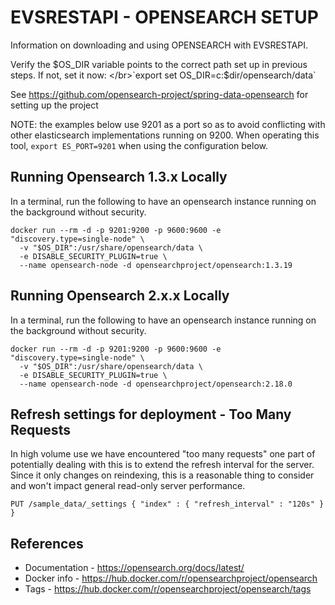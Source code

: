 # EVSRESTAPI - OPENSEARCH SETUP

Information on downloading and using OPENSEARCH with EVSRESTAPI.

Verify the $OS_DIR variable points to the correct path set up in previous steps. If not, set it now: </br>`export set
OS_DIR=c:$dir/opensearch/data`

See https://github.com/opensearch-project/spring-data-opensearch for setting up the project

NOTE: the examples below use 9201 as a port so as to avoid conflicting with other elasticsearch implementations running on 9200.
When operating this tool, `export ES_PORT=9201` when using the configuration below.

## Running Opensearch 1.3.x Locally

In a terminal, run the following to have an opensearch instance running on the background without security. 

    docker run --rm -d -p 9201:9200 -p 9600:9600 -e "discovery.type=single-node" \
      -v "$OS_DIR":/usr/share/opensearch/data \
      -e DISABLE_SECURITY_PLUGIN=true \
      --name opensearch-node -d opensearchproject/opensearch:1.3.19

## Running Opensearch 2.x.x Locally

In a terminal, run the following to have an opensearch instance running on the background without security.

    docker run --rm -d -p 9201:9200 -p 9600:9600 -e "discovery.type=single-node" \
      -v "$OS_DIR":/usr/share/opensearch/data \
      -e DISABLE_SECURITY_PLUGIN=true \
      --name opensearch-node -d opensearchproject/opensearch:2.18.0

## Refresh settings for deployment - Too Many Requests

In high volume use we have encountered "too many requests" one part of potentially
dealing with this is to extend the refresh interval for the server.  Since it only
changes on reindexing, this is a reasonable thing to consider and won't impact general
read-only server performance.

```
PUT /sample_data/_settings { "index" : { "refresh_interval" : "120s" } }
```

## References

* Documentation - https://opensearch.org/docs/latest/
* Docker info - https://hub.docker.com/r/opensearchproject/opensearch
* Tags - https://hub.docker.com/r/opensearchproject/opensearch/tags
